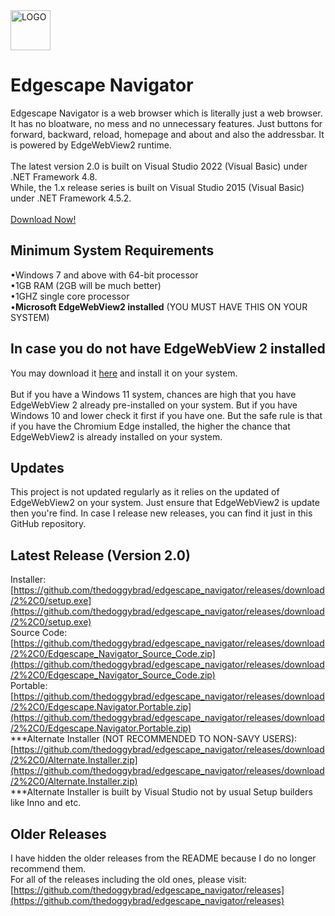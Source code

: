 <img src="https://upload.wikimedia.org/wikipedia/commons/thumb/b/b8/Microsoft_Edge_logo_%282015%E2%80%932019%29.svg/1920px-Microsoft_Edge_logo_%282015%E2%80%932019%29.svg.png" alt="LOGO" width="64"  height="64">

# Edgescape Navigator
Edgescape Navigator is a web browser which is literally just a web browser. It has no bloatware, no mess and no unnecessary features. Just buttons for forward, backward, reload, homepage and about and also the addressbar. It is powered by EdgeWebView2 runtime.
<br><br>
The latest version 2.0 is built on Visual Studio 2022 (Visual Basic) under .NET Framework 4.8.<br>
While, the 1.x release series is built on Visual Studio 2015 (Visual Basic) under .NET Framework 4.5.2.<br><br>
[Download Now!](https://github.com/thedoggybrad/edgescape_navigator/releases/download/2%2C0/setup.exe)


## Minimum System Requirements
•Windows 7 and above with 64-bit processor
<br>
•1GB RAM (2GB will be much better)
<br>
•1GHZ single core processor
<br>
•**Microsoft EdgeWebView2 installed** (YOU MUST HAVE THIS ON YOUR SYSTEM)

## In case you do not have EdgeWebView 2 installed
You may download it [here](https://developer.microsoft.com/en-us/microsoft-edge/webview2/consumer) and install it on your system.<br><br>
But if you have a Windows 11 system, chances are high that you have EdgeWebView 2 already pre-installed on your system. But if you have Windows 10 and lower check it first if you have one. But the safe rule is that if you have the Chromium Edge installed, the higher the chance that EdgeWebView2 is already installed on your system.

## Updates
This project is not updated regularly as it relies on the updated of EdgeWebView2 on your system. Just ensure that EdgeWebView2 is update then you're find. In case I release new releases, you can find it just in this GitHub repository.

## Latest Release (Version 2.0)
Installer: [https://github.com/thedoggybrad/edgescape_navigator/releases/download/2%2C0/setup.exe](https://github.com/thedoggybrad/edgescape_navigator/releases/download/2%2C0/setup.exe)<br>
Source Code: [https://github.com/thedoggybrad/edgescape_navigator/releases/download/2%2C0/Edgescape_Navigator_Source_Code.zip](https://github.com/thedoggybrad/edgescape_navigator/releases/download/2%2C0/Edgescape_Navigator_Source_Code.zip)<br>
Portable: [https://github.com/thedoggybrad/edgescape_navigator/releases/download/2%2C0/Edgescape.Navigator.Portable.zip](https://github.com/thedoggybrad/edgescape_navigator/releases/download/2%2C0/Edgescape.Navigator.Portable.zip)<br>
***Alternate Installer (NOT RECOMMENDED TO NON-SAVY USERS): [https://github.com/thedoggybrad/edgescape_navigator/releases/download/2%2C0/Alternate.Installer.zip](https://github.com/thedoggybrad/edgescape_navigator/releases/download/2%2C0/Alternate.Installer.zip)
<br>
***Alternate Installer is built by Visual Studio not by usual Setup builders like Inno and etc.

## Older Releases
I have hidden the older releases from the README because I do no longer recommend them.<br>
For all of the releases including the old ones, please visit:<br>
[https://github.com/thedoggybrad/edgescape_navigator/releases](https://github.com/thedoggybrad/edgescape_navigator/releases)

